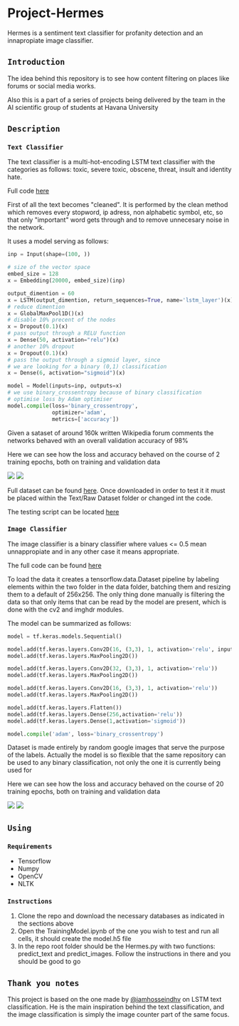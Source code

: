 # Project-Hermes

Hermes is a sentiment text classifier for profanity detection and an innapropiate image classifier.

## `Introduction`

The idea behind this repository is to see how content filtering on places like forums or social media works.

Also this is a part of a series of projects being delivered by the team in the AI scientific group of students at Havana University

## `Description`

### `Text Classifier`

The text classifier is a multi-hot-encoding LSTM text classifier with the categories as follows: toxic, severe toxic, obscene, threat, insult and identity hate. 

Full code [here](Text/TrainingModel.ipynb)

First of all the text becomes "cleaned". It is performed by the clean method which removes every stopword, ip adress, non alphabetic symbol, etc, so that only "important" word gets through and to remove unnecesary noise in the network.

It uses a model serving as follows:

``` py
inp = Input(shape=(100, ))

# size of the vector space
embed_size = 128
x = Embedding(20000, embed_size)(inp)

output_dimention = 60
x = LSTM(output_dimention, return_sequences=True, name='lstm_layer')(x)
# reduce dimention
x = GlobalMaxPool1D()(x)
# disable 10% precent of the nodes
x = Dropout(0.1)(x)
# pass output through a RELU function
x = Dense(50, activation="relu")(x)
# another 10% dropout
x = Dropout(0.1)(x)
# pass the output through a sigmoid layer, since 
# we are looking for a binary (0,1) classification 
x = Dense(6, activation="sigmoid")(x)

model = Model(inputs=inp, outputs=x)
# we use binary_crossentropy because of binary classification
# optimise loss by Adam optimiser
model.compile(loss='binary_crossentropy',
              optimizer='adam',
              metrics=['accuracy'])
```

Given a sataset of around 160k written Wikipedia forum comments the networks behaved with an overall validation accuracy of 98%

Here we can see how the loss and accuracy behaved on the course of 2 training epochs, both on training and validation data

<img src="text_acc.png"></img>
<img src="text_loss.png"></img>

Full dataset can be found [here](https://www.kaggle.com/c/8076/download/train.csv.zip). Once downloaded in order to test it it must be placed within the Text/Raw Dataset folder or changed int the code.

The testing script can be located [here](Text\TestingModel.ipynb)

### `Image Classifier`

The image classifier is a binary classifier where values <= 0.5 mean unnappropiate and in any other case it means appropriate.

The full code can be found [here](Image\TrainingModel.ipynb)

To load the data it creates a tensorflow.data.Dataset pipeline by labeling elements within the two folder in the data folder, batching them and resizing them to a default of 256x256. The only thing done manually is filtering the data so that only items that can be read by the model are present, which is done with the cv2 and imghdr modules.

The model can be summarized as follows:

```py
model = tf.keras.models.Sequential()

model.add(tf.keras.layers.Conv2D(16, (3,3), 1, activation='relu', input_shape=(256,256,3)))
model.add(tf.keras.layers.MaxPooling2D())

model.add(tf.keras.layers.Conv2D(32, (3,3), 1, activation='relu'))
model.add(tf.keras.layers.MaxPooling2D())

model.add(tf.keras.layers.Conv2D(16, (3,3), 1, activation='relu'))
model.add(tf.keras.layers.MaxPooling2D())

model.add(tf.keras.layers.Flatten())
model.add(tf.keras.layers.Dense(256,activation='relu'))
model.add(tf.keras.layers.Dense(1,activation='sigmoid'))

model.compile('adam', loss='binary_crossentropy')
```

Dataset is made entirely by random google images that serve the purpose of the labels. Actually the model is so flexible that the same repository can be used to any binary classification, not only the one it is currently being used for

Here we can see how the loss and accuracy behaved on the course of 20 training epochs, both on training and validation data

<img src="image_acc.png"></img>
<img src="image_loss.png"></img>

## `Using`

### `Requirements`
- Tensorflow
- Numpy
- OpenCV
- NLTK

### `Instructions`

1. Clone the repo and download the necessary databases as indicated in the sections above
2. Open the TrainingModel.ipynb of the one you wish to test and run all cells, it should create the model.h5 file
3. In the repo root folder should be the Hermes.py with two functions: predict_text and predict_images. Follow the instructions in there and you should be good to go

## `Thank you notes`

This project is based on the one made by [@iamhosseindhv](https://github.com/iamhosseindhv) on LSTM text classification. He is the main inspiration behind the text classification, and the image classification is simply the image counter part of the same focus.